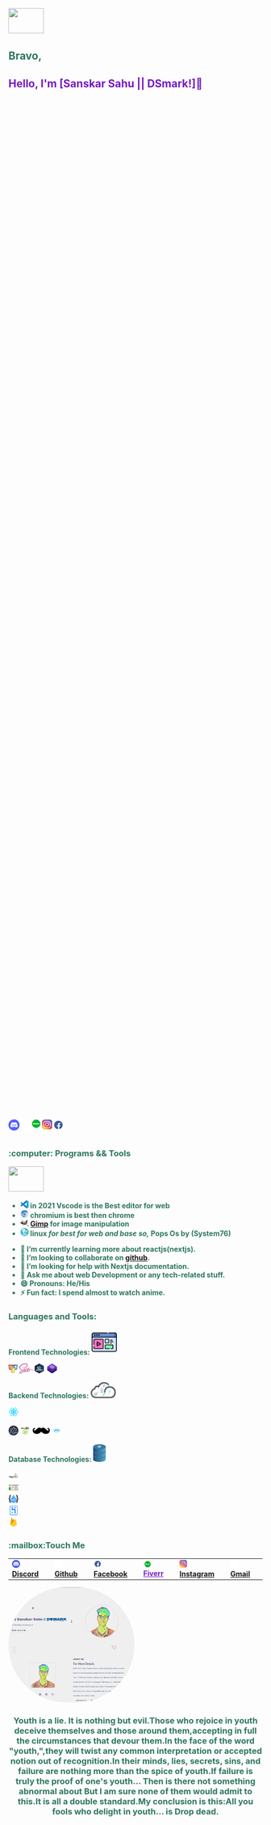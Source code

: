 <img src="https://c.tenor.com/fYg91qBpDdgAAAAi/bongo-cat-transparent.gif" height="50" width="70"></img>
## <b style="color:#2E765E;">Bravo,
## <p style="color:#761AC3;">Hello, I'm [Sanskar Sahu || DSmark!]👋</p>
<div style="color:#761AC3;height:50vh;width:100vh;">

 <img align="right" alt="dsmark" height="400px" width="400px" src="https://c.tenor.com/NzrqQHFBVz8AAAAj/kitty-transparent.gif">
</div><br>

<a style="color:green" href="https://discord.gg/cm8KvRrJ">
  <img align="left" alt="dsmark" width="22px" src="https://github.com/DSDarkMark/DSDarkMark/blob/master/assests/discord.png" />
</a>
<a style="color:#761AC3;" href="https://github.com/DSDarkMark">
  <img align="left" alt="dsmark" width="22px" src="https://github.com/DSDarkMark/DSDarkMark/blob/master/assests/github.png" />
</a>
<a style="color:#761AC3;" href="https://www.fiverr.com/dsmark_/be-your-a-dedicated-personal-program">
  <img align="left" alt="dsmark" width="22px" src="https://github.com/DSDarkMark/DSDarkMark/blob/master/assests/fiverr.png" />
</a>
<a style="color:#761AC3;" href="https://www.instagram.com/dsmark_/">
  <img align="left" alt="dsmark" width="22px" src="https://github.com/DSDarkMark/DSDarkMark/blob/master/assests/instagram.png" />
</a>
<a style="color:#761AC3;" href="https://www.facebook.com/dsdark.mark/">
  <img align="left" alt="dsmark" width="22px" src="https://github.com/DSDarkMark/DSDarkMark/blob/master/assests/facebook.png" />
</a>
<br/>
<br/>

<h3>:computer: Programs && Tools</h3> 	<img src="https://c.tenor.com/krAuys364mkAAAAi/ghost-phanton.gif" height="50" width="70"></img>
<ul>
	<li><img src="https://github.com/DSDarkMark/DSDarkMark/blob/master/assests/vscode.png" width=16> in 2021 Vscode is the Best editor for web</li>
	<li><img src="https://github.com/DSDarkMark/DSDarkMark/blob/master/assests/chromium.png" width=16> chromium is best then chrome</li>
	<li><img src="https://github.com/DSDarkMark/DSDarkMark/blob/master/assests/gimp.png" width=16> <a href="https://getpaint.net">
	 Gimp</a> for image manipulation</li>
	<li><img src="https://github.com/DSDarkMark/DSDarkMark/blob/master/assests/popos.png" width=16> linux <i> for best for web and base so,</i> Pops Os by (System76)</li>
</ul>

- 🌱 I’m currently learning more about reactjs(nextjs).
- 👯 I’m looking to collaborate on [github](https://github.com/DSDarkMark/project_short).
- 🤔 I’m looking for help with Nextjs documentation.
- 💬 Ask me about web Development or any tech-related stuff.
- 😄 Pronouns: He/His
- ⚡ Fun fact: I spend almost to watch anime.

<h3>Languages and Tools:</h3>

 **Frontend Technologies:**  <img src="https://github.com/DSDarkMark/DSDarkMark/blob/master/assests/front-end.png" width=50> 

<code><img height="20" src="https://github.com/DSDarkMark/DSDarkMark/blob/master/assests/html-css-js.png"></code>
<code><img height="20" src="https://github.com/DSDarkMark/DSDarkMark/blob/master/assests/sass.png"></code>
<code><img height="20" src="https://github.com/DSDarkMark/DSDarkMark/blob/master/assests/jquery.png"></code>
<code><img height="20" src="https://github.com/DSDarkMark/DSDarkMark/blob/master/assests/bootstrap.png"></code>


**Backend Technologies:**   <img src="https://github.com/DSDarkMark/DSDarkMark/blob/master/assests/backend.png" width=50>   

<code><img height="20" src="https://github.com/DSDarkMark/DSDarkMark/blob/master/assests/reactjs.png"></code>  
<div><code><img height="20" src="https://github.com/DSDarkMark/DSDarkMark/blob/master/assests/nextjs.png"></code>  
<code><img height="20" src="https://github.com/DSDarkMark/DSDarkMark/blob/master/assests/nodejs.png"></code>
<code><img height="20" src="https://github.com/DSDarkMark/DSDarkMark/blob/master/assests/handlebars.png"></code>  
<code><img height="20" src="https://github.com/DSDarkMark/DSDarkMark/blob/master/assests/php.png"></code>  


  **Database Technologies:**   <img src="https://github.com/DSDarkMark/DSDarkMark/blob/master/assests/db.png" width=25> 



<code><img height="20" src="https://github.com/DSDarkMark/DSDarkMark/blob/master/assests/sql.png"></code>  
<code><img height="20" src="https://github.com/DSDarkMark/DSDarkMark/blob/master/assests/mongodb.png"></code>  
<code><img height="20" src="https://github.com/DSDarkMark/DSDarkMark/blob/master/assests/restfullapi.png"></code>  
<code><img height="20" src="https://github.com/DSDarkMark/DSDarkMark/blob/master/assests/heroku.png"></code>  
<code><img height="20" src="https://github.com/DSDarkMark/DSDarkMark/blob/master/assests/firebase.png"></code>  </div>

<h3>:mailbox:Touch Me</h3>  

<table>
    <td><img src="https://github.com/DSDarkMark/DSDarkMark/blob/master/assests/discord.png" width=16> <a href="https://discord.com/users/387692962043265034"><b>Discord</b></a></td>
    <td><img src="https://github.com/DSDarkMark/DSDarkMark/blob/master/assests/github.png" width=16> <a href="https://github.com/DSDarkMark"><b>Github</b></a></td>
    <td><img src="https://github.com/DSDarkMark/DSDarkMark/blob/master/assests/facebook.png" width=16> <a href="https://www.facebook.com/dsdark.mark/"><b>Facebook</b></a></td>
    <td><img src="https://github.com/DSDarkMark/DSDarkMark/blob/master/assests/fiverr.png" width=16> <a style="color:#761AC3;" href="https://www.fiverr.com/dsmark_/be-your-a-dedicated-personal-program"><b>Fiverr</b></a></td>
     <td><img src="https://github.com/DSDarkMark/DSDarkMark/blob/master/assests/instagram.png" width=16> <a href="https://www.instagram.com/dsmark_/"><b>Instagram</b></a></td>
      <td><img src="https://github.com/DSDarkMark/DSDarkMark/blob/master/assests/github.png" width=16> <a href="https://github.com/DSDarkMark"><b>Gmail</b></a></td>
</table>

<a href="https://github.com/">
 <img style="text-align:center;max-width:250px;border-radius:10rem;" src="https://github.com/DSDarkMark/DSDarkMark/blob/master/assests/profile.png" />
</a>

<div align="center">

###  Youth is a lie. It is nothing but evil.Those who rejoice in youth deceive themselves and those around them,accepting in full the circumstances that devour them.In the face of the word "youth,",they will twist any common interpretation or accepted notion out of recognition.In their minds, lies, secrets, sins, and failure are nothing more than the spice of youth.If failure is truly the proof of one's youth... Then is there not something abnormal about But I am sure none of them would admit to this.It is all a double standard.My conclusion is this:All you fools who delight in youth... is Drop dead.

</div>


